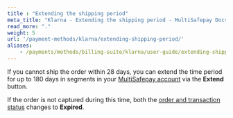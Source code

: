 ```yaml
---
title : "Extending the shipping period"
meta_title: "Klarna - Extending the shipping period - MultiSafepay Docs"
read_more: "."
weight: 5
url: '/payment-methods/klarna/extending-shipping-period/'
aliases:
    - /payments/methods/billing-suite/klarna/user-guide/extending-shipping-period/
---
```

If you cannot ship the order within 28 days, you can extend the time period for up to 180 days in segments in your [MultiSafepay account](https://merchant.multisafepay.com) via the **Extend** button.

If the order is not captured during this time, both the [order and transaction status](/payments/multisafepay-statuses/) changes to **Expired**.